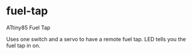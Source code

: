 # fuel-tap
ATtiny85 Fuel Tap

Uses one switch and a servo to have a remote fuel tap.  LED tells you the fuel tap in on.
